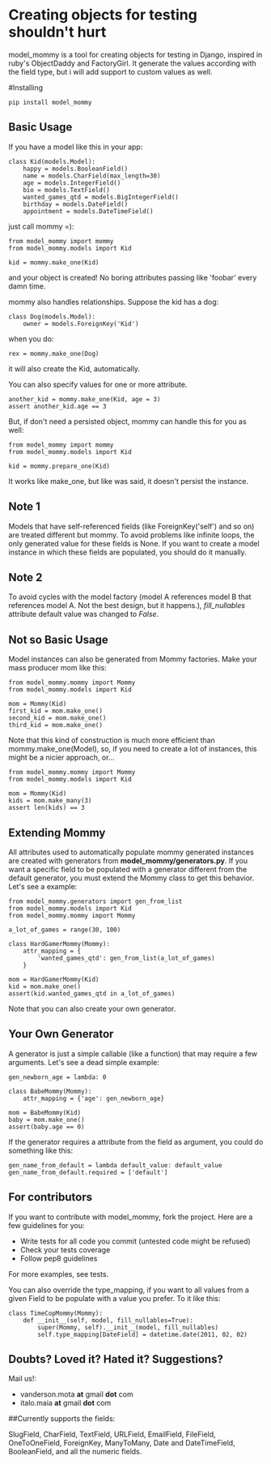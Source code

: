 # Creating objects for testing shouldn't hurt

model_mommy is a tool for creating objects for testing in Django, inspired in ruby's ObjectDaddy and FactoryGirl.
It generate the values according with the field type, but i will add support to custom values as well.

#Installing

    pip install model_mommy

## Basic Usage

If you have a model like this in your app:

    class Kid(models.Model):
        happy = models.BooleanField()
        name = models.CharField(max_length=30)
        age = models.IntegerField()
        bio = models.TextField()
        wanted_games_qtd = models.BigIntegerField()
        birthday = models.DateField()
        appointment = models.DateTimeField()

just call mommy =):

    from model_mommy import mommy
    from model_mommy.models import Kid

    kid = mommy.make_one(Kid)


and your object is created! No boring attributes passing like 'foobar' every damn time.


mommy also handles relationships. Suppose the kid has a dog:

    class Dog(models.Model):
        owner = models.ForeignKey('Kid')

when you do:

    rex = mommy.make_one(Dog)

it will also create the Kid, automatically.

You can also specify values for one or more attribute.

    another_kid = mommy.make_one(Kid, age = 3)
    assert another_kid.age == 3

But, if don't need a persisted object, mommy can handle this for you as well:

    from model_mommy import mommy
    from model_mommy.models import Kid

    kid = mommy.prepare_one(Kid)

It works like make_one, but like was said, it doesn't persist the instance.

## Note 1

Models that have self-referenced fields (like ForeignKey('self') and so on) are treated
different but mommy. To avoid problems like infinite loops, the only generated
value for these fields is None. If you want to create a model instance in which
these fields are populated, you should do it manually.

## Note 2

To avoid cycles with the model factory (model A references model B that
references model A. Not the best design, but it happens.), _fill_nullables_
attribute default value was changed to _False_.


## Not so Basic Usage

Model instances can also be generated from Mommy factories. Make your mass producer mom like this:

    from model_mommy.mommy import Mommy
    from model_mommy.models import Kid

    mom = Mommy(Kid)
    first_kid = mom.make_one()
    second_kid = mom.make_one()
    third_kid = mom.make_one()

Note that this kind of construction is much more efficient than mommy.make_one(Model),
so, if you need to create a lot of instances, this might be a nicier approach, or...

    from model_mommy.mommy import Mommy
    from model_mommy.models import Kid

    mom = Mommy(Kid)
    kids = mom.make_many(3)
    assert len(kids) == 3

## Extending Mommy

All attributes used to automatically populate mommy generated instances
are created with generators from **model_mommy/generators.py**. If you want
a specific field to be populated with a generator different from the default
generator, you must extend the Mommy class to get this behavior.
Let's see a example:

    from model_mommy.generators import gen_from_list
    from model_mommy.models import Kid
    from model_mommy.mommy import Mommy

    a_lot_of_games = range(30, 100)

    class HardGamerMommy(Mommy):
        attr_mapping = {
            'wanted_games_qtd': gen_from_list(a_lot_of_games)
        }

    mom = HardGamerMommy(Kid)
    kid = mom.make_one()
    assert(kid.wanted_games_qtd in a_lot_of_games)

Note that you can also create your own generator.

## Your Own Generator

A generator is just a simple callable (like a function) that may require a few arguments.
Let's see a dead simple example:

    gen_newborn_age = lambda: 0

    class BabeMommy(Mommy):
        attr_mapping = {'age': gen_newborn_age}

    mom = BabeMommy(Kid)
    baby = mom.make_one()
    assert(baby.age == 0)

If the generator requires a attribute from the field as argument, you could do something like this:

    gen_name_from_default = lambda default_value: default_value
    gen_name_from_default.required = ['default']

## For contributors

If you want to contribute with model_mommy, fork the project. Here are a few guidelines for you:

 * Write tests for all code you commit (untested code might be refused)
 * Check your tests coverage
 * Follow pep8 guidelines

For more examples, see tests.

You can also override the type_mapping, if you want to all values from a given Field to be populate with a value you prefer.
To it like this:

    class TimeCopMommy(Mommy):
        def __init__(self, model, fill_nullables=True):
            super(Mommy, self).__init__(model, fill_nullables)
            self.type_mapping[DateField] = datetime.date(2011, 02, 02)

## Doubts? Loved it? Hated it? Suggestions?

Mail us!:

 *  vanderson.mota **at** gmail **dot** com
 *  italo.maia **at** gmail **dot** com

##Currently supports the fields:

SlugField, CharField, TextField, URLField, EmailField, FileField,
OneToOneField, ForeignKey, ManyToMany, Date and DateTimeField,
BooleanField, and all the numeric fields.
